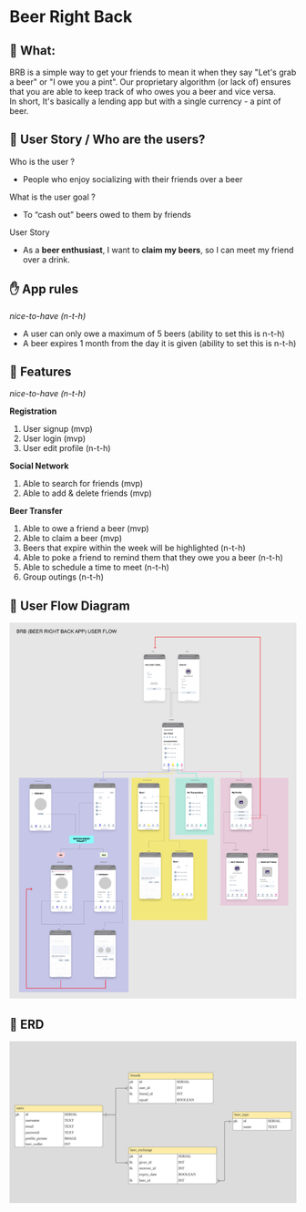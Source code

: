 # Beer Right Back

## 🍺 What:

BRB is a simple way to get your friends to mean it when they say "Let's grab a beer" or "I owe you a pint". Our proprietary algorithm (or lack of) ensures that you are able to keep track of who owes you a beer and vice versa.  
In short, It's basically a lending app but with a single currency - a pint of beer.

## 🤼 User Story / Who are the users?

Who is the user ?

- People who enjoy socializing with their friends over a beer

What is the user goal ?

- To “cash out” beers owed to them by friends

User Story

- As a **beer enthusiast**, I want to **claim my beers**, so I can meet my friend over a drink.

## ✋ App rules
*nice-to-have (n-t-h)*

- A user can only owe a maximum of 5 beers (ability to set this is n-t-h)
- A beer expires 1 month from the day it is given (ability to set this is n-t-h)

## 🌈 Features
*nice-to-have (n-t-h)*

**Registration**

1. User signup (mvp)
2. User login (mvp)
3. User edit profile (n-t-h)

**Social Network**

1.  Able to search for friends (mvp)
2.  Able to add & delete friends (mvp)

**Beer Transfer**

1. Able to owe a friend a beer (mvp)
2. Able to claim a beer (mvp)
3. Beers that expire within the week will be highlighted (n-t-h)
4. Able to poke a friend to remind them that they owe you a beer (n-t-h)
5. Able to schedule a time to meet (n-t-h)
6. Group outings (n-t-h)

## 📱 User Flow Diagram

![Image of user flow diagram](/readme_images/brb-user-flow-diagram.jpg)

## 🧠 ERD

![Image of user flow diagram](/readme_images/brb-erd.jpg)
